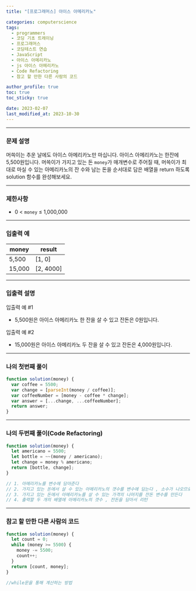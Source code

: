```yaml
---
title: "[프로그래머스] 아이스 아메리카노"

categories: computerscience
tags:
  - programmers
  - 코딩 기초 트레이닝
  - 프로그래머스
  - 코딩테스트 연습
  - JavaScript
  - 아이스 아메리카노
  - js 아이스 아메리카노
  - Code Refactoring
  - 참고 할 만한 다른 사람의 코드

author_profile: true
toc: true
toc_sticky: true

date: 2023-02-07
last_modified_at: 2023-10-30
---
```


---

### 문제 설명

머쓱이는 추운 날에도 아이스 아메리카노만 마십니다. 아이스 아메리카노는 한잔에 5,500원입니다. 머쓱이가 가지고 있는 돈 `money`가 매개변수로 주어질 때, 머쓱이가 최대로 마실 수 있는 아메리카노의 잔 수와 남는 돈을 순서대로 담은 배열을 return 하도록 solution 함수를 완성해보세요.

---

### 제한사항

- 0 < `money` ≤ 1,000,000

---

### 입출력 예

| money  | result    |
| ------ | --------- |
| 5,500  | [1, 0]    |
| 15,000 | [2, 4000] |

---

### 입출력 설명

입출력 예 #1

- 5,500원은 아이스 아메리카노 한 잔을 살 수 있고 잔돈은 0원입니다.

입출력 예 #2

- 15,000원은 아이스 아메리카노 두 잔을 살 수 있고 잔돈은 4,000원입니다.

---

### 나의 첫번째 풀이

```jsx
function solution(money) {
  var coffee = 5500;
  var change = [parseInt(money / coffee)];
  var coffeeNumber = [money - coffee * change];
  var answer = [...change, ...coffeeNumber];
  return answer;
}
```

---

### 나의 두번째 풀이(Code Refactoring)

```jsx
function solution(money) {
  let americano = 5500;
  let bottle = ~~(money / americano);
  let change = money % americano;
  return [bottle, change];
}

// 1. 아메리카노를 변수에 담아준다
// 2. 가지고 있는 돈에서 살 수 있는 아메리카노의 갯수를 변수에 담는다 , 소수가 나오므로 floor 연산이 필요하다
// 3. 가지고 있는 돈에서 아메리카노를 살 수 있는 가격의 나머지를 잔돈 변수를 만든다
// 4. 출력할 두 개의 배열에 아메리카노의 갯수 , 잔돈을 담아서 리턴
```

---

### 참고 할 만한 다른 사람의 코드

```jsx
function solution(money) {
  let count = 0;
  while (money >= 5500) {
    money -= 5500;
    count++;
  }
  return [count, money];
}

//while문을 통해 계산하는 방법
```
